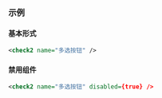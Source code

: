 ### 示例
#### 基本形式

<div class="m-example" id="j-example1"></div>

```xml
<check2 name="多选按钮" />
```

#### 禁用组件

<div class="m-example" id="j-example2"></div>

```xml
<check2 name="多选按钮" disabled={true} />
```
